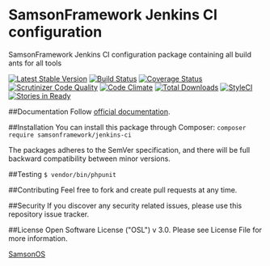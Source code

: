 # SamsonFramework Jenkins CI configuration 
 
SamsonFramework Jenkins CI configuration package containing all build ants for all tools

[![Latest Stable Version](https://poser.pugx.org/samsonframework/jenkins-ci/v/stable.svg)](https://packagist.org/packages/samsonframework/jenkins-ci)
[![Build Status](https://scrutinizer-ci.com/g/samsonframework/jenkins-ci/badges/build.png?b=master)](https://scrutinizer-ci.com/g/samsonframework/jenkins-ci/build-status/master)
[![Coverage Status](https://coveralls.io/repos/github/samsonframework/jenkins-ci/badge.svg?branch=master)](https://coveralls.io/github/samsonframework/jenkins-ci?branch=master)
[![Scrutinizer Code Quality](https://scrutinizer-ci.com/g/samsonframework/jenkins-ci/badges/quality-score.png?b=master)](https://scrutinizer-ci.com/g/samsonframework/jenkins-ci/?branch=master)
[![Code Climate](https://codeclimate.com/github/samsonframework/jenkins-ci/badges/gpa.svg)](https://codeclimate.com/github/samsonframework/jenkins-ci)
[![Total Downloads](https://poser.pugx.org/samsonframework/jenkins-ci/downloads.svg)](https://packagist.org/packages/samsonframework/jenkins-ci)
[![StyleCI](https://styleci.io/repos/67337167/shield)](https://styleci.io/repos/67337167)
[![Stories in Ready](https://badge.waffle.io/samsonframework/jenkins-ci.png?label=ready&title=Ready)](https://waffle.io/samsonframework/jenkins-ci)

##Documentation
Follow [official documentation](http://github.com/samsonframework/jenkins-ci/blob/master/docs/Index.md).

##Installation
You can install this package through Composer:
```composer require samsonframework/jenkins-ci```

The packages adheres to the SemVer specification, and there will be full backward compatibility between minor versions.

##Testing
```$ vendor/bin/phpunit```

##Contributing
Feel free to fork and create pull requests at any time.

##Security
If you discover any security related issues, please use this repository issue tracker.

##License
Open Software License ("OSL") v 3.0. Please see License File for more information.

[SamsonOS](http://samsonos.com)
